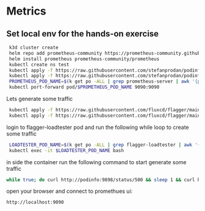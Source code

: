 # Metrics

## Set local env for the hands-on exercise

```bash
 k3d cluster create
 helm repo add prometheus-community https://prometheus-community.github.io/helm-charts
 helm install prometheus prometheus-community/prometheus
 kubectl create ns test
 kubectl apply -f https://raw.githubusercontent.com/stefanprodan/podinfo/master/kustomize/deployment.yaml
 kubectl apply -f https://raw.githubusercontent.com/stefanprodan/podinfo/master/kustomize/service.yaml
 PROMETHEUS_POD_NAME=$(k get po -ALL | grep prometheus-server | awk '{print $2}')
 kubectl port-forward pod/$PROMETHEUS_POD_NAME 9090:9090
```

Lets generate some traffic
```bash
 kubectl apply -f https://raw.githubusercontent.com/fluxcd/flagger/main/kustomize/tester/deployment.yaml
 kubectl apply -f https://raw.githubusercontent.com/fluxcd/flagger/main/kustomize/tester/service.yaml
```

login to flagger-loadtester pod and run the following while loop to create some traffic
```bash
 LOADTESTER_POD_NAME=$(k get po -ALL | grep flagger-loadtester | awk '{print $2}')
 kubectl exec -it $LOADTESTER_POD_NAME bash
```
in side the container run the following command to start generate some traffic
```bash
while true; do curl http://podinfo:9898/status/500 && sleep 1 && curl http://podinfo:9898/status/400 && curl http://podinfo:9898/status/404 && curl http://podinfo:9898/status/200 && curl http://podinfo:9898/status/200 && curl http://podinfo:9898/status/200 && curl http://podinfo:9898/status/200 && curl http://podinfo:9898/status/200 && curl http://podinfo:9898/status/200 && curl http://podinfo:9898/status/202 && curl http://podinfo:9898/status/202 && curl http://podinfo:9898/status/202 && curl http://podinfo:9898/status/201 && curl http://podinfo:9898/status/200 && curl http://podinfo:9898/status/201 && curl http://podinfo:9898/status/202 ; done
```

open your browser and connect to promethues ui:
```bash
http://localhost:9090
```
